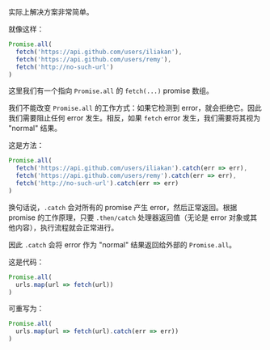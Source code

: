 实际上解决方案非常简单。

就像这样：

```js
Promise.all(
  fetch('https://api.github.com/users/iliakan'),
  fetch('https://api.github.com/users/remy'),
  fetch('http://no-such-url')
)
```

这里我们有一个指向 `Promise.all` 的 `fetch(...)` promise 数组。

我们不能改变 `Promise.all` 的工作方式：如果它检测到 error，就会拒绝它。因此我们需要阻止任何 error 发生。相反，如果 `fetch` error 发生，我们需要将其视为 "normal" 结果。

这是方法：

```js
Promise.all(
  fetch('https://api.github.com/users/iliakan').catch(err => err),
  fetch('https://api.github.com/users/remy').catch(err => err),
  fetch('http://no-such-url').catch(err => err)
)
```

换句话说，`.catch` 会对所有的 promise 产生 error，然后正常返回。根据 promise 的工作原理，只要 `.then/catch` 处理器返回值（无论是 error 对象或其他内容），执行流程就会正常进行。

因此 `.catch` 会将 error 作为 "normal" 结果返回给外部的 `Promise.all`。

这是代码：
```js
Promise.all(
  urls.map(url => fetch(url))
)
```

可重写为：

```js
Promise.all(
  urls.map(url => fetch(url).catch(err => err))
)
```
